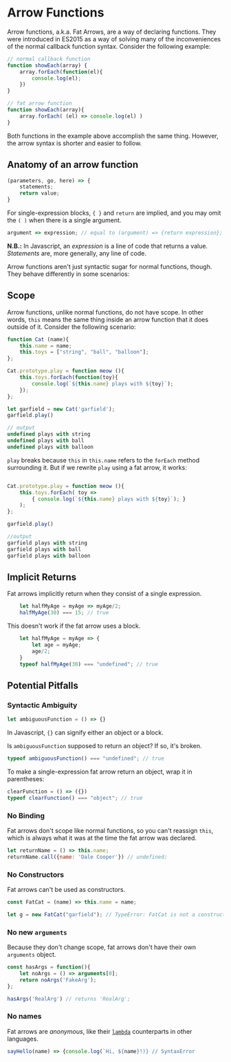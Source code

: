 # Arrow Functions

Arrow functions, a.k.a. Fat Arrows, are a way of declaring functions. They were introduced in ES2015 as a way of solving many of the inconveniences of the normal callback function syntax. Consider the following example: 

```javascript
// normal callback function
function showEach(array) {
	array.forEach(function(el){
		console.log(el);
	})
}

// fat arrow function
function showEach(array){
	array.forEach( (el) => console.log(el) )
}
```
Both functions in the example above accomplish the same thing. However, the arrow syntax is shorter and easier to follow.  

## Anatomy of an arrow function
```javascript
(parameters, go, here) => {
	statements;
	return value;
}
```

For single-expression blocks, `{ }` and `return` are implied, and you may omit the `( )` when there is a single argument. 
```javascript
argument => expression; // equal to (argument) => {return expression};
```

__N.B.:__ In Javascript, an _expression_ is a line of code that returns a value. _Statements_ are, more generally, any line of code.

Arrow functions aren't just syntactic sugar for normal functions, though. They behave differently in some scenarios:

## Scope

Arrow functions, unlike normal functions, do not have scope. In other words, `this` means the same thing inside an arrow function that it does outside of it. Consider the following scenario: 

```javascript
function Cat (name){
	this.name = name;
	this.toys = ["string", "ball", "balloon"];
};

Cat.prototype.play = function meow (){
	this.toys.forEach(function(toy){
		console.log(`${this.name} plays with ${toy}`);
	});
};

let garfield = new Cat('garfield');
garfield.play()

// output
undefined plays with string
undefined plays with ball
undefined plays with balloon
```
`play` breaks because `this` in `this.name` refers to the `forEach` method surrounding it. But if we rewrite `play` using a fat arrow, it works: 

```javascript

Cat.prototype.play = function meow (){
	this.toys.forEach( toy => 
		{ console.log(`${this.name} plays with ${toy}`); }
	);
};

garfield.play()

//output 
garfield plays with string
garfield plays with ball
garfield plays with balloon
```
## Implicit Returns

Fat arrows implicitly return when they consist of a single expression.

```javascript
	let halfMyAge = myAge => myAge/2;
	halfMyAge(30) === 15; // true
```

This doesn't work if the fat arrow uses a block.
```javascript
	let halfMyAge = myAge => {
		let age = myAge;
		age/2;
	}
	typeof halfMyAge(30) === "undefined"; // true
```

## Potential Pitfalls

### Syntactic Ambiguity

```javascript
let ambiguousFunction = () => {}
```

In Javascript, `{}` can signify either an object or a block.

Is `ambiguousFunction` supposed to return an object? If so, it's broken. 

```javascript
typeof ambiguousFunction() === "undefined"; // true
```

To make a single-expression fat arrow return an object, wrap it in parentheses: 

```javascript
clearFunction = () => ({})
typeof clearFunction() === "object"; // true
```

### No Binding

Fat arrows don't scope like normal functions, so you can't reassign `this`, which is always what it was at the time the fat arrow was declared.
```javascript
let returnName = () => this.name;
returnName.call({name: 'Dale Cooper'}) // undefined;
```

### No Constructors

Fat arrows can't be used as constructors.

```javascript
const FatCat = (name) => this.name = name;

let g = new FatCat("garfield"); // TypeError: FatCat is not a constructor
```

### No new `arguments`

Because they don't change scope, fat arrows don't have their own `arguments` object. 

```javascript
const hasArgs = function(){
	let noArgs = () => arguments[0];
	return noArgs('FakeArg');
};

hasArgs('RealArg') // returns 'RealArg';
```

### No names

Fat arrows are _anonymous_, like their [`lambda`][lambda] counterparts in other languages.  

```javascript
sayHello(name) => {console.log(`Hi, ${name}!)} // SyntaxError
```

[lambda]: https://en.wikipedia.org/wiki/Anonymous_function

